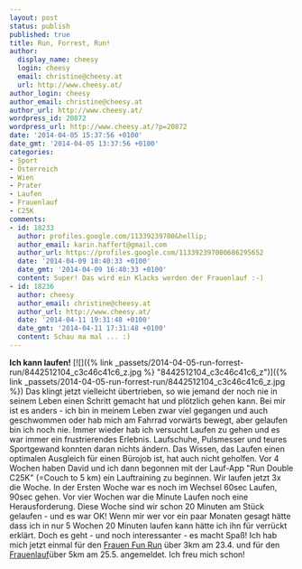 ```yaml
---
layout: post
status: publish
published: true
title: Run, Forrest, Run!
author:
  display_name: cheesy
  login: cheesy
  email: christine@cheesy.at
  url: http://www.cheesy.at/
author_login: cheesy
author_email: christine@cheesy.at
author_url: http://www.cheesy.at/
wordpress_id: 20872
wordpress_url: http://www.cheesy.at/?p=20872
date: '2014-04-05 15:37:56 +0100'
date_gmt: '2014-04-05 13:37:56 +0100'
categories:
- Sport
- Österreich
- Wien
- Prater
- Laufen
- Frauenlauf
- C25K
comments:
- id: 18233
  author: profiles.google.com/11339239700&hellip;
  author_email: karin.haffert@gmail.com
  author_url: https://profiles.google.com/113392397000686295652
  date: '2014-04-09 18:40:33 +0100'
  date_gmt: '2014-04-09 16:40:33 +0100'
  content: Super! Das wird ein Klacks werden der Frauenlauf :-)
- id: 18236
  author: cheesy
  author_email: christine@cheesy.at
  author_url: http://www.cheesy.at/
  date: '2014-04-11 19:31:48 +0100'
  date_gmt: '2014-04-11 17:31:48 +0100'
  content: Schau ma mal ... :)
---
```

 **Ich kann laufen!**
[![]({% link _passets/2014-04-05-run-forrest-run/8442512104_c3c46c41c6_z.jpg %} "8442512104\_c3c46c41c6\_z")]({% link _passets/2014-04-05-run-forrest-run/8442512104_c3c46c41c6_z.jpg %})
Das klingt jetzt vielleicht übertrieben, so wie jemand der noch nie in seinem Leben einen Schritt gemacht hat und plötzlich gehen kann. Bei mir ist es anders - ich bin in meinem Leben zwar viel gegangen und auch geschwommen oder hab mich am Fahrrad vorwärts bewegt, aber gelaufen bin ich noch nie.
Immer wieder hab ich versucht Laufen zu gehen und es war immer ein frustrierendes Erlebnis. Laufschuhe, Pulsmesser und teures Sportgewand konnten daran nichts ändern. Das Wissen, das Laufen einen optimalen Ausgleich für einen Bürojob ist, hat auch nicht geholfen.
Vor 4 Wochen haben David und ich dann begonnen mit der Lauf-App "Run Double C25K" (=Couch to 5 km) ein Lauftraining zu beginnen. Wir laufen jetzt 3x die Woche. In der Ersten Woche war es noch im Wechsel 60sec Laufen, 90sec gehen. Vor vier Wochen war die Minute Laufen noch eine Herausforderung. Diese Woche sind wir schon 20 Minuten am Stück gelaufen - und es war OK!
Wenn mir wer vor ein paar Monaten gesagt hätte dass ich in nur 5 Wochen 20 Minuten laufen kann hätte ich ihn für verrückt erklärt. Doch es geht - und noch interessanter - es macht Spaß!
Ich hab mich jetzt einmal für den [Frauen Fun Run](http://www.frauenfunrun.at/) über 3km am 23.4. und für den [Frauenlauf](https://www.oesterreichischer-frauenlauf.at/)über 5km am 25.5. angemeldet. Ich freu mich schon!
